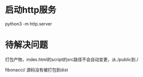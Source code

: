 # 启动http服务
python3 -m http.server

# 待解决问题
打包产物，index.html的script的src路径不会自动变更，从./public到./

fibonacci/ 源码没有被打包到dist